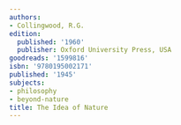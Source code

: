 ```yaml
---
authors:
- Collingwood, R.G.
edition:
  published: '1960'
  publisher: Oxford University Press, USA
goodreads: '1599816'
isbn: '9780195002171'
published: '1945'
subjects:
- philosophy
- beyond-nature
title: The Idea of Nature
---
```


